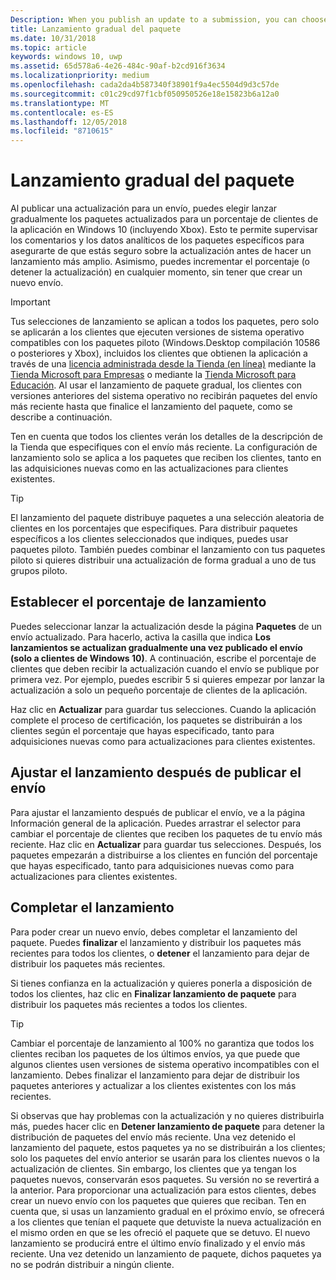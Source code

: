 ```yaml
---
Description: When you publish an update to a submission, you can choose to gradually roll out the updated packages to a percentage of your app’s customers on Windows 10.
title: Lanzamiento gradual del paquete
ms.date: 10/31/2018
ms.topic: article
keywords: windows 10, uwp
ms.assetid: 65d578a6-4e26-484c-90af-b2cd916f3634
ms.localizationpriority: medium
ms.openlocfilehash: cada2da4b587340f38901f9a4ec5504d9d3c57de
ms.sourcegitcommit: c01c29cd97f1cbf050950526e18e15823b6a12a0
ms.translationtype: MT
ms.contentlocale: es-ES
ms.lasthandoff: 12/05/2018
ms.locfileid: "8710615"
---
```

# <a name="gradual-package-rollout"></a>Lanzamiento gradual del paquete

Al publicar una actualización para un envío, puedes elegir lanzar gradualmente los paquetes actualizados para un porcentaje de clientes de la aplicación en Windows 10 (incluyendo Xbox). Esto te permite supervisar los comentarios y los datos analíticos de los paquetes específicos para asegurarte de que estás seguro sobre la actualización antes de hacer un lanzamiento más amplio. Asimismo, puedes incrementar el porcentaje (o detener la actualización) en cualquier momento, sin tener que crear un nuevo envío. 

> [!IMPORTANT]
> Tus selecciones de lanzamiento se aplican a todos los paquetes, pero solo se aplicarán a los clientes que ejecuten versiones de sistema operativo compatibles con los paquetes piloto (Windows.Desktop compilación 10586 o posteriores y Xbox), incluidos los clientes que obtienen la aplicación a través de una [licencia administrada desde la Tienda (en línea)](organizational-licensing.md) mediante la [Tienda Microsoft para Empresas](https://businessstore.microsoft.com/store) o mediante la [Tienda Microsoft para Educación](https://educationstore.microsoft.com/store). Al usar el lanzamiento de paquete gradual, los clientes con versiones anteriores del sistema operativo no recibirán paquetes del envío más reciente hasta que finalice el lanzamiento del paquete, como se describe a continuación.

Ten en cuenta que todos los clientes verán los detalles de la descripción de la Tienda que especifiques con el envío más reciente. La configuración de lanzamiento solo se aplica a los paquetes que reciben los clientes, tanto en las adquisiciones nuevas como en las actualizaciones para clientes existentes.

> [!TIP]
> El lanzamiento del paquete distribuye paquetes a una selección aleatoria de clientes en los porcentajes que especifiques. Para distribuir paquetes específicos a los clientes seleccionados que indiques, puedes usar paquetes piloto. También puedes combinar el lanzamiento con tus paquetes piloto si quieres distribuir una actualización de forma gradual a uno de tus grupos piloto.


## <a name="setting-the-rollout-percentage"></a>Establecer el porcentaje de lanzamiento

Puedes seleccionar lanzar la actualización desde la página **Paquetes** de un envío actualizado. Para hacerlo, activa la casilla que indica **Los lanzamientos se actualizan gradualmente una vez publicado el envío (solo a clientes de Windows 10)**. A continuación, escribe el porcentaje de clientes que deben recibir la actualización cuando el envío se publique por primera vez. Por ejemplo, puedes escribir 5 si quieres empezar por lanzar la actualización a solo un pequeño porcentaje de clientes de la aplicación.

Haz clic en **Actualizar** para guardar tus selecciones. Cuando la aplicación complete el proceso de certificación, los paquetes se distribuirán a los clientes según el porcentaje que hayas especificado, tanto para adquisiciones nuevas como para actualizaciones para clientes existentes.


## <a name="adjusting-the-rollout-after-the-submission-is-published"></a>Ajustar el lanzamiento después de publicar el envío

Para ajustar el lanzamiento después de publicar el envío, ve a la página Información general de la aplicación. Puedes arrastrar el selector para cambiar el porcentaje de clientes que reciben los paquetes de tu envío más reciente. Haz clic en **Actualizar** para guardar tus selecciones. Después, los paquetes empezarán a distribuirse a los clientes en función del porcentaje que hayas especificado, tanto para adquisiciones nuevas como para actualizaciones para clientes existentes.


## <a name="completing-the-rollout"></a>Completar el lanzamiento

Para poder crear un nuevo envío, debes completar el lanzamiento del paquete. Puedes **finalizar** el lanzamiento y distribuir los paquetes más recientes para todos los clientes, o **detener** el lanzamiento para dejar de distribuir los paquetes más recientes.

Si tienes confianza en la actualización y quieres ponerla a disposición de todos los clientes, haz clic en **Finalizar lanzamiento de paquete** para distribuir los paquetes más recientes a todos los clientes.

> [!TIP]
> Cambiar el porcentaje de lanzamiento al 100% no garantiza que todos los clientes reciban los paquetes de los últimos envíos, ya que puede que algunos clientes usen versiones de sistema operativo incompatibles con el lanzamiento. Debes finalizar el lanzamiento para dejar de distribuir los paquetes anteriores y actualizar a los clientes existentes con los más recientes.

Si observas que hay problemas con la actualización y no quieres distribuirla más, puedes hacer clic en **Detener lanzamiento de paquete** para detener la distribución de paquetes del envío más reciente. Una vez detenido el lanzamiento del paquete, estos paquetes ya no se distribuirán a los clientes; solo los paquetes del envío anterior se usarán para los clientes nuevos o la actualización de clientes. Sin embargo, los clientes que ya tengan los paquetes nuevos, conservarán esos paquetes. Su versión no se revertirá a la anterior. Para proporcionar una actualización para estos clientes, debes crear un nuevo envío con los paquetes que quieres que reciban. Ten en cuenta que, si usas un lanzamiento gradual en el próximo envío, se ofrecerá a los clientes que tenían el paquete que detuviste la nueva actualización en el mismo orden en que se les ofreció el paquete que se detuvo. El nuevo lanzamiento se producirá entre el último envío finalizado y el envío más reciente. Una vez detenido un lanzamiento de paquete, dichos paquetes ya no se podrán distribuir a ningún cliente.
